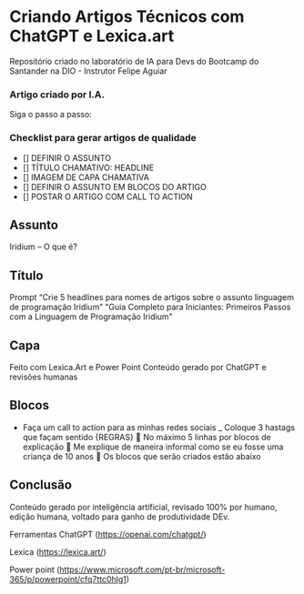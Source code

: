 
# Criando Artigos Técnicos com ChatGPT e Lexica.art

Repositório criado no laboratório de IA para Devs do Bootcamp do Santander na DIO - Instrutor Felipe Aguiar

### Artigo criado por I.A. 
Siga o passo a passo: 

### Checklist para gerar artigos de qualidade
- [] DEFINIR O ASSUNTO
- [] TÍTULO CHAMATIVO: HEADLINE
- [] IMAGEM DE CAPA CHAMATIVA
- [] DEFINIR O ASSUNTO EM BLOCOS DO ARTIGO
- [] POSTAR O ARTIGO COM CALL TO ACTION

## Assunto
Iridium – O que é?
## Título
Prompt “Crie 5 headlines para nomes de artigos sobre o assunto linguagem de programação Iridium”
"Guia Completo para Iniciantes: Primeiros Passos com a Linguagem de Programação Iridium"
## Capa
Feito com Lexica.Art e Power Point
Conteúdo gerado por ChatGPT e revisões humanas
## Blocos
- Faça um call to action para as minhas redes sociais
_ Coloque 3 hastags que façam sentido
{REGRAS}
	No máximo 5 linhas por blocos de explicação
	Me explique de maneira informal como se eu fosse uma criança de 10 anos
	Os blocos que serão criados estão abaixo

## Conclusão
Conteúdo gerado por inteligência artificial, revisado 100% por humano, edição humana, voltado para ganho de produtividade DEv.


Ferramentas 
ChatGPT (https://openai.com/chatgpt/)

Lexica  (https://lexica.art/)

Power point (https://www.microsoft.com/pt-br/microsoft-365/p/powerpoint/cfq7ttc0hlg1)


